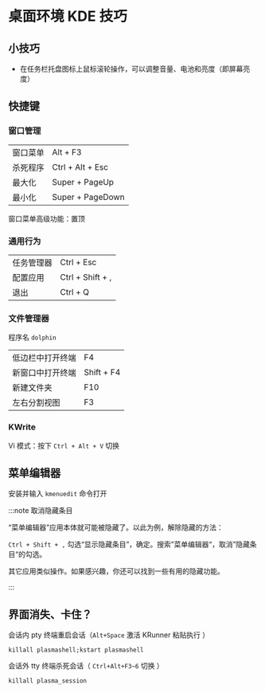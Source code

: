 # 桌面环境 KDE 技巧

## 小技巧

- 在任务栏托盘图标上鼠标滚轮操作，可以调整音量、电池和亮度（即屏幕亮度）

## 快捷键

 <div className="no-table-header">
<div className="left-float-scope">
<div>

### 窗口管理

|          |                  |
| -------- | ---------------- |
| 窗口菜单 | Alt + F3         |
| 杀死程序 | Ctrl + Alt + Esc |
| 最大化   | Super + PageUp   |
| 最小化   | Super + PageDown |

窗口菜单高级功能：置顶

</div><div>

### 通用行为

|            |                  |
| ---------- | ---------------- |
| 任务管理器 | Ctrl + Esc       |
| 配置应用   | Ctrl + Shift + , |
| 退出       | Ctrl + Q         |

</div></div>

 <div className="left-float-scope">
<div>

### 文件管理器

程序名 `dolphin`

|                  |            |
| ---------------- | ---------- |
| 低边栏中打开终端 | F4         |
| 新窗口中打开终端 | Shift + F4 |
| 新建文件夹       | F10        |
| 左右分割视图     | F3         |

</div><div>

### KWrite

Vi 模式：按下 `Ctrl + Alt + V` 切换

</div></div></div>

## 菜单编辑器

安装并输入 `kmenuedit` 命令打开

:::note 取消隐藏条目

“菜单编辑器”应用本体就可能被隐藏了。以此为例，解除隐藏的方法：

`Ctrl + Shift + ,` 勾选“显示隐藏条目”，确定。搜索”菜单编辑器“，取消”隐藏条目“的勾选。

其它应用类似操作。如果感兴趣，你还可以找到一些有用的隐藏功能。

:::

## 界面消失、卡住？

会话内 pty 终端重启会话（`Alt+Space` 激活 KRunner 粘贴执行 ）

    killall plasmashell;kstart plasmashell

会话外 tty 终端杀死会话（ `Ctrl+Alt+F3~6` 切换 ）

    killall plasma_session
